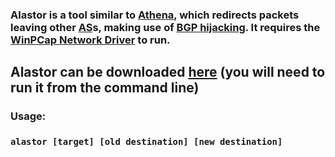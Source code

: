 ### Alastor is a tool similar to [Athena](https://github.com/jptr218/athena), which redirects packets leaving other [AS](https://en.wikipedia.org/wiki/Autonomous_system_%28Internet%29)s, making use of [BGP hijacking](https://en.wikipedia.org/wiki/BGP_hijacking). It requires the [WinPCap Network Driver](https://www.winpcap.org/default.htm) to run.
## Alastor can be downloaded [here](https://github.com/jptr218/alastor/raw/main/alastor.exe) (you will need to run it from the command line)
### Usage:

### `alastor [target] [old destination] [new destination] `
